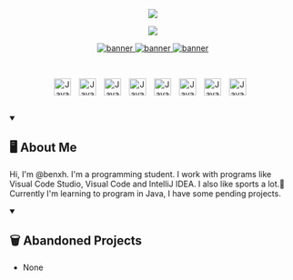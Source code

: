 <!-- Imagen -->
<!-- ![64786f790030895a9e99e54b1a2fb22a](https://user-images.githubusercontent.com/108086683/208324894-1fcf78ce-65c6-478a-80ed-701eb6c04d9b.gif) -->
<!--<img src="https://imgur.com/XbRGAxK.jpg">-->
<!--<a href=#><img src="contributions.svg"></a>

<p align="center">
  <a href="https://git.io/typing-svg"><img src="https://readme-typing-svg.demolab.com?font=Fira+Code&pause=1000&color=118D04&center=true&vCenter=true&width=435&lines=-+Hi%2C+I%E2%80%99m+%40benxh.;-+Programmer+Analyst+Student" alt="Typing SVG" /></a>
</p> -->

<p align="center">
    <img src="https://komarev.com/ghpvc/?username=benxh&color=blueviolet"/>
</p>

<!-- Perfil de Discord -->
<p align="center"> 
  <a href="https://dsc.bio/benxh">
  <img src="https://lanyard-profile-readme.vercel.app/api/500095712348995584?animated=false&hideDiscrim=true&borderRadius=30px&idleMessage=Probably%20doing%20something%20else...&" />
</a>
<br />
<p align="center">
  <a href="https://www.google.com/maps/place/Chile/@-35.4432106,-106.2422428,4z/data=!3m1!4b1!4m6!3m5!1s0x9662c5410425af2f:0x505e1131102b91d!8m2!3d-35.675147!4d-71.542969!16zL20vMDFwMXY?hl=es">
    <img 
    alt="banner" 
    title="chile"
    src="https://custom-icon-badges.demolab.com/badge/Santiago-CH-red?style=for-the-badge&logo=location&logoColor=white"/>
  </a>
  
  <a href="https://www.youtube.com/channel/UCrrHq3tp3lKp8x5ZhJLKMDw">
    <img 
    alt="banner" 
    title="youtube"
    src="https://custom-icon-badges.demolab.com/badge/-Subscribe-red?style=for-the-badge&logo=video&logoColor=white"/>
  </a>
  
  <a href="https://discord.gg/RedRDJNrDK">
    <img 
    alt="banner" 
    title="discord"
    src="https://custom-icon-badges.demolab.com/badge/-Discord-blue?style=for-the-badge&logo=discordlogo&logoColor=white"/>
  </a>
  
  <!-- <a href="https://www.instagram.com/benjamorales.571/?theme=dark">
    <img 
    alt="banner" 
    title="instagram"
    src="https://custom-icon-badges.demolab.com/badge/-Instagram-pink?style=for-the-badge&logo=iglogo&logoColor=white"/>
  </a> -->
</p>
<br />

<p align="center">
  <!--<img align="center" alt="Java" width="30px" style="padding-right:10px;" src="https://cdn.jsdelivr.net/gh/devicons/devicon/icons/c/c-original.svg"/>-->
  <img align="center" alt="Java" width="30px" style="padding-right:10px;" src="https://cdn.jsdelivr.net/gh/devicons/devicon/icons/java/java-original.svg"/>
  <img align="center" alt="Java" width="30px" style="padding-right:10px;" src="https://cdn.jsdelivr.net/gh/devicons/devicon/icons/git/git-original.svg"/>
  <img align="center" alt="Java" width="30px" style="padding-right:10px;" src="https://cdn.jsdelivr.net/gh/devicons/devicon/icons/html5/html5-original.svg"/>
  <img align="center" alt="Java" width="30px" style="padding-right:10px;" src="https://cdn.jsdelivr.net/gh/devicons/devicon/icons/css3/css3-original.svg"/>
  <img align="center" alt="Java" width="30px" style="padding-right:10px;" src="https://cdn.jsdelivr.net/gh/devicons/devicon/icons/javascript/javascript-original.svg"/>
  <!--<img align="center" alt="Java" width="30px" style="padding-right:10px;" src="https://cdn.jsdelivr.net/gh/devicons/devicon/icons/react/react-original.svg"/>-->
  <img align="center" alt="Java" width="30px" style="padding-right:10px;" src="https://cdn.jsdelivr.net/gh/devicons/devicon/icons/nodejs/nodejs-original.svg"/>
  <img align="center" alt="Java" width="30px" style="padding-right:10px;" src="https://cdn.jsdelivr.net/gh/devicons/devicon/icons/python/python-original.svg"/>
  <img align="center" alt="Java" width="30px" style="padding-right:10px;" src="https://cdn.jsdelivr.net/gh/devicons/devicon/icons/github/github-original.svg"/>
</p>

<br />

<details open> 
  <summary><h2>🖥️ About Me</h2></summary>
  
Hi, I'm @benxh. I'm a programming student. I work with programs like Visual Code Studio, Visual Code and IntelliJ IDEA. I also like sports a lot.🌱Currently I'm learning to program in Java, I have some pending projects.

</details>

<details open> 
  <summary><h2>🗑️ Abandoned Projects</h2></summary>
  
  - None

  <!--<p align="center"> 
    <img src="https://user-images.githubusercontent.com/108086683/208324960-1a4596d1-46de-4ead-a320-5adf412990d3.gif"/>
  </p>-->
</details>
